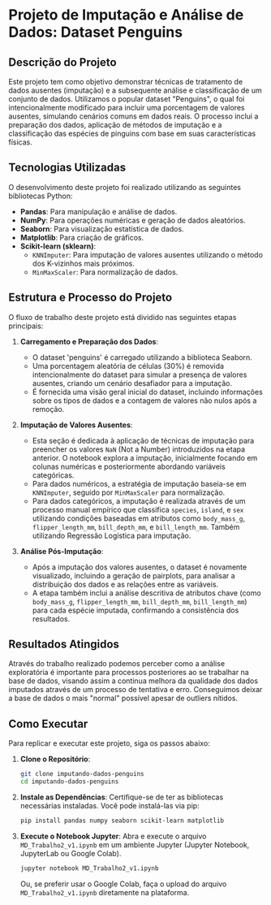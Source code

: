 # Projeto de Imputação e Análise de Dados: Dataset Penguins

## Descrição do Projeto

Este projeto tem como objetivo demonstrar técnicas de tratamento de dados ausentes (imputação) e a subsequente análise e classificação de um conjunto de dados. Utilizamos o popular dataset "Penguins", o qual foi intencionalmente modificado para incluir uma porcentagem de valores ausentes, simulando cenários comuns em dados reais. O processo inclui a preparação dos dados, aplicação de métodos de imputação e a classificação das espécies de pinguins com base em suas características físicas.

## Tecnologias Utilizadas

O desenvolvimento deste projeto foi realizado utilizando as seguintes bibliotecas Python:

* **Pandas**: Para manipulação e análise de dados.
* **NumPy**: Para operações numéricas e geração de dados aleatórios.
* **Seaborn**: Para visualização estatística de dados.
* **Matplotlib**: Para criação de gráficos.
* **Scikit-learn (sklearn)**:
    * `KNNImputer`: Para imputação de valores ausentes utilizando o método dos K-vizinhos mais próximos.
    * `MinMaxScaler`: Para normalização de dados.

## Estrutura e Processo do Projeto

O fluxo de trabalho deste projeto está dividido nas seguintes etapas principais:

1.  **Carregamento e Preparação dos Dados**:
    * O dataset 'penguins' é carregado utilizando a biblioteca Seaborn.
    * Uma porcentagem aleatória de células (30%) é removida intencionalmente do dataset para simular a presença de valores ausentes, criando um cenário desafiador para a imputação.
    * É fornecida uma visão geral inicial do dataset, incluindo informações sobre os tipos de dados e a contagem de valores não nulos após a remoção.

2.  **Imputação de Valores Ausentes**:
    * Esta seção é dedicada à aplicação de técnicas de imputação para preencher os valores `NaN` (Not a Number) introduzidos na etapa anterior. O notebook explora a imputação, inicialmente focando em colunas numéricas e posteriormente abordando variáveis categóricas.
    * Para dados numéricos, a estratégia de imputação baseia-se em `KNNImputer`, seguido por `MinMaxScaler` para normalização.
    * Para dados categóricos, a imputação é realizada através de um processo manual empírico que classifica `species`, `island`, e `sex` utilizando condições baseadas em atributos como `body_mass_g`, `flipper_length_mm`, `bill_depth_mm`, e `bill_length_mm`. Também utilizando Regressão Logística para imputação.

3.  **Análise Pós-Imputação**:
    * Após a imputação dos valores ausentes, o dataset é novamente visualizado, incluindo a geração de pairplots, para analisar a distribuição dos dados e as relações entre as variáveis.
    * A etapa também inclui a análise descritiva de atributos chave (como `body_mass_g`, `flipper_length_mm`, `bill_depth_mm`, `bill_length_mm`) para cada espécie imputada, confirmando a consistência dos resultados.

## Resultados Atingidos

Através do trabalho realizado podemos perceber como a análise exploratória é importante para processos posteriores ao se trabalhar na base de dados, visando assim a continua melhora da qualidade dos dados imputados através de um processo de tentativa e erro.
Conseguimos deixar a base de dados o mais "normal" possível apesar de outliers nítidos.

## Como Executar

Para replicar e executar este projeto, siga os passos abaixo:

1.  **Clone o Repositório**:
    ```bash
    git clone imputando-dados-penguins
    cd imputando-dados-penguins
    ```
2.  **Instale as Dependências**:
    Certifique-se de ter as bibliotecas necessárias instaladas. Você pode instalá-las via pip:
    ```bash
    pip install pandas numpy seaborn scikit-learn matplotlib
    ```
3.  **Execute o Notebook Jupyter**:
    Abra e execute o arquivo `MD_Trabalho2_v1.ipynb` em um ambiente Jupyter (Jupyter Notebook, JupyterLab ou Google Colab).
    ```bash
    jupyter notebook MD_Trabalho2_v1.ipynb
    ```
    Ou, se preferir usar o Google Colab, faça o upload do arquivo `MD_Trabalho2_v1.ipynb` diretamente na plataforma.
